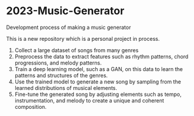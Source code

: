 # 2023-Music-Generator
Development process of making a music generator


This is a new repository which is a personal project in process. 

  1. Collect a large dataset of songs from many genres
  2. Preprocess the data to extract features such as rhythm patterns, chord progressions, and melody patterns.
  3. Train a deep learning model, such as a GAN, on this data to learn the patterns and structures of the genres.
  4. Use the trained model to generate a new song by sampling from the learned distributions of musical elements.
  5. Fine-tune the generated song by adjusting elements such as tempo, instrumentation, and melody to create a unique and coherent    composition.

